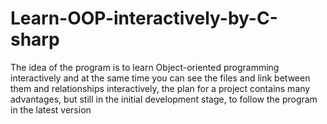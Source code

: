 # Learn-OOP-interactively-by-C-sharp
The idea of the program is to learn Object-oriented programming interactively and at the same time you can see the files and link between them and relationships interactively, the plan for a project contains many advantages, but still in the initial development stage, to follow the program in the latest version
